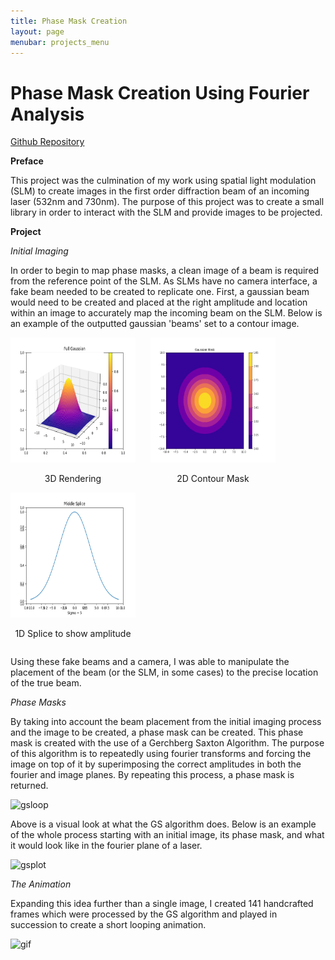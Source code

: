 ```yaml
---
title: Phase Mask Creation
layout: page
menubar: projects_menu
---
```


# Phase Mask Creation Using Fourier Analysis

[Github Repository](https://github.com/georgiander/Laser-Manipulation)

**Preface**

This project was the culmination of my work using spatial light modulation (SLM) to create images in the first order diffraction beam of an incoming laser (532nm and 730nm). The purpose of this project was to create a small library in order to interact with the SLM and provide images to be projected.

**Project**

*Initial Imaging*

In order to begin to map phase masks, a clean image of a beam is required from the reference point of the SLM. As SLMs have no camera interface, a fake beam needed to be created to replicate one. First, a gaussian beam would need to be created and placed at the right amplitude and location within an image to accurately map the incoming beam on the SLM. Below is an example of the outputted gaussian 'beams' set to a contour image.


<style>
    .imgContainer {
        display: inline-block;
        width: 200px; /* Adjust this width as needed */
        margin-right: 20px; /* Add some space between images */
        text-align: center; /* Center the images and text inside the container */
    }
</style>

<div class="image123">
    <div class="imgContainer">
        <img src="refimgs/3D_Gaussian.png" height="200" width="200"/>
        <p>3D Rendering</p>
    </div>
    <div class="imgContainer">
        <img class="middle-img" src="refimgs/Gaussian_Mask_(Contour).png" height="200" width="200"/>
        <p>2D Contour Mask</p>
    </div>
    <div class="imgContainer">
        <img src="refimgs/Splice.png" height="200" width="200"/>
        <p>1D Splice to show amplitude</p>
    </div>
</div>


Using these fake beams and a camera, I was able to manipulate the placement of the beam (or the SLM, in some cases) to the precise location of the true beam. 

*Phase Masks*

By taking into account the beam placement from the initial imaging process and the image to be created, a phase mask can be created. This phase mask is created with the use of a Gerchberg Saxton Algorithm. The purpose of this algorithm is to repeatedly using fourier transforms and forcing the image on top of it by superimposing the correct amplitudes in both the fourier and image planes. By repeating this process, a phase mask is returned.

![gsloop](/refimgs/GSLoop.png)


Above is a visual look at what the GS algorithm does. Below is an example of the whole process starting with an initial image, its phase mask, and what it would look like in the fourier plane of a laser.

![gsplot](/refimgs/gsplot.png)

*The Animation*

Expanding this idea further than a single image, I created 141 handcrafted frames which were processed by the GS algorithm and played in succession to create a short looping animation.

![gif](/refimgs/trimmed_fem.gif)
